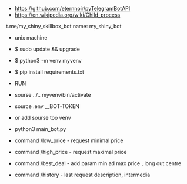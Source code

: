 - https://github.com/eternnoir/pyTelegramBotAPI
- https://en.wikipedia.org/wiki/Child_process

t.me/my_shiny_skillbox_bot
name: my_shiny_bot
- unix machine
- $ sudo update && upgrade
- $ python3 -m venv myvenv
- $ pip install requirements.txt
- RUN
- sourse ../.. myvenv/bin/activate
- source .env __BOT-TOKEN
- or add sourse too venv
- python3 main_bot.py

- command /low_price - request minimal price
- command /high_price - request maximal price
- command /best_deal - add param min ad max price , long out centre
- command /history - last request description, intermedia 
